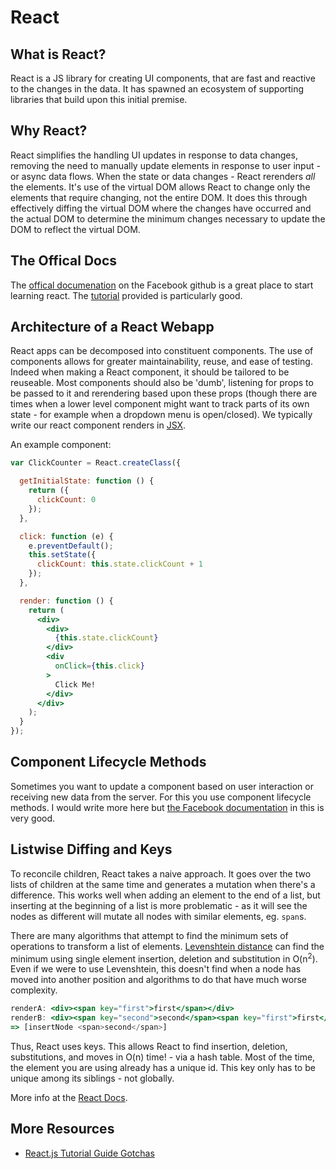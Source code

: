 # React

## What is React?

React is a JS library for creating UI components, that are fast and reactive to the changes in the data.  It has spawned an ecosystem of supporting libraries that build upon this initial premise.

## Why React?

React simplifies the handling UI updates in response to data changes, removing the need to manually update elements in response to user input - or async data flows.  When the state or data changes - React rerenders *all* the elements.  It's use of the virtual DOM allows React to change only the elements that require changing, not the entire DOM.  It does this through effectively diffing the virtual DOM where the changes have occurred and the actual DOM to determine the minimum changes necessary to update the DOM to reflect the virtual DOM.

## The Offical Docs

The [offical documenation](https://facebook.github.io/react/docs/getting-started.html) on the Facebook github is a great place to start learning react. The [tutorial](https://facebook.github.io/react/docs/tutorial.html) provided is particularly good.

## Architecture of a React Webapp

React apps can be decomposed into constituent components. The use of components allows for greater maintainability, reuse, and ease of testing.  Indeed when making a React component, it should be tailored to be reuseable.  Most components should also be 'dumb', listening for props to be passed to it and rerendering based upon these props (though there are times when a lower level component might want to track parts of its own state - for example when a dropdown menu is open/closed).  We typically write our react component renders in [JSX](./jsx.md).

An example component:

```jsx
var ClickCounter = React.createClass({

  getInitialState: function () {
    return ({
      clickCount: 0
    });
  },

  click: function (e) {
    e.preventDefault();
    this.setState({
      clickCount: this.state.clickCount + 1
    });
  },

  render: function () {
    return (
      <div>
        <div>
          {this.state.clickCount}
        </div>
        <div
          onClick={this.click}
        >
          Click Me!
        </div>
      </div>
    );
  }
});
```

## Component Lifecycle Methods

Sometimes you want to update a component based on user interaction or receiving new data from the server.  For this you use component lifecycle methods.  I would write more here but [the Facebook documentation](https://facebook.github.io/react/docs/component-specs.html#lifecycle-methods) in this is very good.

## Listwise Diffing and Keys

To reconcile children, React takes a naive approach.   It goes over the two lists of children at the same time and generates a mutation when there's a difference.  This works well when adding an element to the end of a list, but inserting at the beginning of a list is more problematic - as it will see the nodes as different will mutate all nodes with similar elements, eg. `span`s.

There are many algorithms that attempt to find the minimum sets of operations to transform a list of elements. [Levenshtein distance](https://en.wikipedia.org/wiki/Levenshtein_distance) can find the minimum using single element insertion, deletion and substitution in O(n<sup>2</sup>). Even if we were to use Levenshtein, this doesn't find when a node has moved into another position and algorithms to do that have much worse complexity.

```jsx
renderA: <div><span key="first">first</span></div>
renderB: <div><span key="second">second</span><span key="first">first</span></div>
=> [insertNode <span>second</span>]
```

Thus, React uses keys.  This allows React to find insertion, deletion, substitutions, and moves in O(n) time! - via a hash table.  Most of the time, the element you are using already has a unique id.  This key only has to be unique among its siblings - not globally.

More info at the [React Docs](https://facebook.github.io/react/docs/reconciliation.html#list-wise-diff).

## More Resources

- [React.js Tutorial Guide Gotchas](https://zapier.com/engineering/react-js-tutorial-guide-gotchas/)
